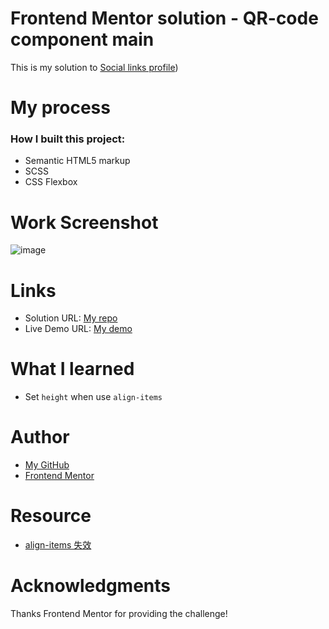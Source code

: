 # Frontend Mentor solution - QR-code component main
This is my solution to [Social links profile](https://www.frontendmentor.io/challenges/social-links-profile-UG32l9m6dQ/hub))

# My process
### How I built this project:
- Semantic HTML5 markup
- SCSS
- CSS Flexbox

# Work Screenshot
![image](https://github.com/Gulizuli/frontend-mentor-practice/assets/106880240/c127e5fb-09e9-4bf9-bc99-3d1f023ca3aa)


# Links
- Solution URL: [My repo](https://github.com/Gulizuli/frontend-mentor-practice/tree/main/00-qr-code-component-main)
- Live Demo URL: [My demo](https://gulizuli.github.io/frontend-mentor-practice/00-qr-code-component-main/)

# What I learned
- Set `height` when use `align-items`

# Author
- [My GitHub](https://github.com/Gulizuli)
- [Frontend Mentor](https://www.frontendmentor.io/profile/Gulizuli)

# Resource
- [align-items 失效](https://blog.csdn.net/weixin_42878211/article/details/108296972)

# Acknowledgments
Thanks Frontend Mentor for providing the challenge!
